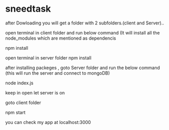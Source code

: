 # sneedtask
after Dowloading you will get a folder with 2 subfolders.(client and Server)..

open terminal in client folder and run below command (It will install all the node_modules which are mentioned as dependencis

npm install 

open terminal in server folder
npm install


after installing packeges , goto Server folder and run the below command (this will run the server and connect to mongoDB)

node index.js 

keep in open let server is on

goto client folder 

npm start

you can check my app at localhost:3000
